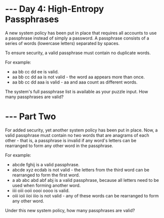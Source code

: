 --- Day 4: High-Entropy Passphrases
===================================

A new system policy has been put in place that requires all accounts to use a passphrase instead of simply a password. A passphrase consists of a series of words (lowercase letters) separated by spaces.

To ensure security, a valid passphrase must contain no duplicate words.

For example:

 - aa bb cc dd ee is valid.
 - aa bb cc dd aa is not valid - the word aa appears more than once.
 - aa bb cc dd aaa is valid - aa and aaa count as different words.

The system's full passphrase list is available as your puzzle input. How many passphrases are valid?

--- Part Two
============

For added security, yet another system policy has been put in place. Now, a valid passphrase must contain no two words that are anagrams of each other - that is, a passphrase is invalid if any word's letters can be rearranged to form any other word in the passphrase.

For example:

 - abcde fghij is a valid passphrase.
 - abcde xyz ecdab is not valid - the letters from the third word can be
   rearranged to form the first word.
 - a ab abc abd abf abj is a valid passphrase, because all letters need
   to be used when forming another word.
 - iiii oiii ooii oooi oooo is valid.
 - oiii ioii iioi iiio is not valid - any of these words can be
   rearranged to form any other word.

Under this new system policy, how many passphrases are valid?